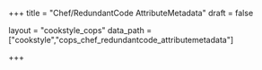 +++
title = "Chef/RedundantCode AttributeMetadata"
draft = false

layout = "cookstyle_cops"
data_path = ["cookstyle","cops_chef_redundantcode_attributemetadata"]

+++

<!-- The content of this page is automatically generated from the
cops_chef_redundantcode_attributemetadata.yml file in github.com/chef/cookstyle/blob/master/docs-chef-io/data/cookstyle/. -->
